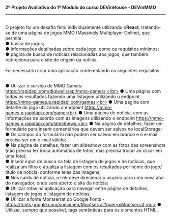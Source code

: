 <strong>2º Projeto Avaliativo do 1º Módulo do curso DEVinHouse - DEVinMMO</strong>
<br><hr><br>
O projeto foi um desafio feito individualmente utilizando o<strong>React</strong>, tratando-se de uma página de jogos MMO (Massively Multiplayer Online), que permite:<br>
● busca de jogos;<br>
● informações detalhadas sobre cada jogo, como os requisitos mínimos;<br>
● página de busca de notícias relacionadas aos jogos, que também redireciona para o site de origem da notícia.<br><br>
Foi necessário criar uma aplicação contemplando os seguintes requisitos:<br><br>

● Utilizar o serviço de MMO Games: https://rapidapi.com/digiwalls/api/mmo-games/;</br>
● Uma página com todos os resultados fazendo uma listagem utilizando o endpoint https://mmo-games.p.rapidapi.com/games;<br>
● Uma página com detalhe do jogo utilizando o endpoint https://mmo-games.p.rapidapi.com/game;<br>
● Uma página de notícia, com as informações de acordo com as imagens utilizando o endpoint https://mmo-games.p.rapidapi.com/latestnews;<br>
● Na página de detalhes, fazer um formulário para inserir comentários que devem ser salvos no localStorage;<br>
● Os campos do formulário não podem ser salvos em branco e o e-mail precisa ser um e-mail válido;<br>
● Na página de detalhes, fazer um slideshow com as fotos das screenshots (não precisa ter troca automática de fotos, mas precisa trocar ao clicar em uma foto);<br>
● Inserir input de busca na tela de listagem de jogos e de notícias, que realiza um filtro e atualiza a listagem com os resultados por nome do jogo/ título da notícia, conforme telas das imagens;<br>
● Nos cards de notícia, o link deve direcionar o usuário para uma nova aba do navegador, onde será aberto o site da notícia;<br>
● Utilizar rotas na aplicação para navegar entre página de detalhes, listagem de jogos e listagem de notícias;<br>
● Utilizar a fonte Montserrat do Google Fonts - https://fonts.google.com/specimen/Montserrat?query=Montserrat;<br>
● Utilizar, sempre que possível, tags semânticas para os elementos HTML.<br>

